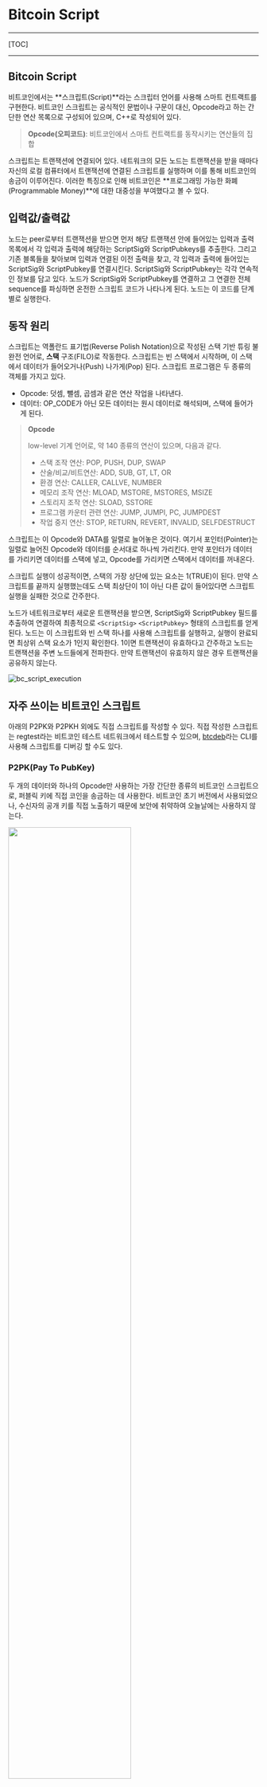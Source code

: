 # Bitcoin Script

---

[TOC]

---



## Bitcoin Script

비트코인에서는 **스크립트(Script)**라는 스크립터 언어를 사용해 스마트 컨트랙트를 구현한다. 비트코인 스크립트는 공식적인 문법이나 구문이 대신, Opcode라고 하는 간단한 연산 목록으로 구성되어 있으며, C++로 작성되어 있다.

> **Opcode(오피코드)**: 비트코인에서 스마트 컨트랙트를 동작시키는 연산들의 집합

스크립트는 트랜잭션에 연결되어 있다. 네트워크의 모든 노드는 트랜잭션을 받을 때마다 자신의 로컬 컴퓨터에서 트랜잭션에 연결된 스크립트를 실행하며 이를 통해 비트코인의 송금이 이루어진다. 이러한 특징으로 인해 비트코인은 **프로그래밍 가능한 화폐(Programmable Money)**에 대한 대중성을 부여했다고 볼 수 있다.



## 입력값/출력값

노드는 peer로부터 트랜잭션을 받으면 먼저 해당 트랜잭션 안에 들어있는 입력과 출력 목록에서 각 입력과 출력에 해당하는 ScriptSig와 ScriptPubkeys를 추출한다. 그리고 기존 블록들을 찾아보며 입력과 연결된 이전 출력을 찾고, 각 입력과 출력에 들어있는 ScriptSig와 ScriptPubkey를 연결시킨다. ScriptSig와 ScriptPubkey는 각각 연속적인 정보를 담고 있다. 노드가 ScriptSig와 ScriptPubkey를 연결하고 그 연결한 전체 sequence를 파싱하면 온전한 스크립트 코드가 나타나게 된다. 노드는 이 코드를 단계별로 실행한다.



## 동작 원리

스크립트는 역폴란드 표기법(Reverse Polish Notation)으로 작성된 스택 기반 튜링 불완전 언어로, **스택** 구조(FILO)로 작동한다. 스크립트는 빈 스택에서 시작하며, 이 스택에서 데이터가 들어오거나(Push) 나가게(Pop) 된다. 스크립트 프로그램은 두 종류의 객체를 가지고 있다.

- Opcode: 덧셈, 뺄셈, 곱셈과 같은 연산 작업을 나타낸다.
- 데이터: OP_CODE가 아닌 모든 데이터는 원시 데이터로 해석되며, 스택에 들어가게 된다.

> **Opcode**
>
> low-level 기계 언어로, 약 140 종류의 연산이 있으며, 다음과 같다.
>
> - 스택 조작 연산: POP, PUSH, DUP, SWAP
> - 산술/비교/비트연산: ADD, SUB, GT, LT, OR
> - 환경 연산: CALLER, CALLVE, NUMBER
> - 메모리 조작 연산: MLOAD, MSTORE, MSTORES, MSIZE
> - 스토리지 조작 연산: SLOAD, SSTORE
> - 프로그램 카운터 관련 연산: JUMP, JUMPI, PC, JUMPDEST
> - 작업 중지 연산: STOP, RETURN, REVERT, INVALID, SELFDESTRUCT

스크립트는 이 Opcode와 DATA를 일렬로 늘어놓은 것이다. 여기서 포인터(Pointer)는 일렬로 늘어진 Opcode와 데이터를 순서대로 하나씩 가리킨다. 만약 포인터가 데이터를 가리키면 데이터를 스택에 넣고, Opcode를 가리키면 스택에서 데이터를 꺼내온다.

스크립트 실행이 성공적이면, 스택의 가장 상단에 있는 요소는 1(TRUE)이 된다. 만약 스크립트를 끝까지 실행했는데도 스택 최상단이 1이 아닌 다른 값이 들어있다면 스크립트 실행을 실패한 것으로 간주한다.

노드가 네트워크로부터 새로운 트랜잭션을 받으면, ScriptSig와 ScriptPubkey 필드를 추출하여 연결하여 최종적으로 `<ScriptSig>` `<ScriptPubkey>` 형태의 스크립트를 얻게 된다. 노드는 이 스크립트와 빈 스택 하나를 사용해 스크립트를 실행하고, 실행이 완료되면 최상위 스택 요소가 1인지 확인한다. 1이면 트랜잭션이 유효하다고 간주하고 노드는 트랜잭션을 주변 노드들에게 전파한다. 만약 트랜잭션이 유효하지 않은 경우 트랜잭션을 공유하지 않는다.

![bc_script_execution](img/bc_script_execution.png)



## 자주 쓰이는 비트코인 스크립트

아래의 P2PK와 P2PKH 외에도 직접 스크립트를 작성할 수 있다. 직접 작성한 스크립트는 regtest라는 비트코인 테스트 네트워크에서 테스트할 수 있으며, [btcdeb](https://github.com/bitcoin-core/btcdeb)라는 CLI를 사용해 스크립트를 디버깅 할 수도 있다.

### P2PK(Pay To PubKey)

두 개의 데이터와 하나의 Opcode만 사용하는 가장 간단한 종류의 비트코인 스크립트으로, 퍼블릭 키에 직접 코인을 송금하는 데 사용한다. 비트코인 초기 버전에서 사용되었으나, 수신자의 공개 키를 직접 노출하기 때문에 보안에 취약하여 오늘날에는 사용하지 않는다.

<img src="img/P2PK.png" width="70%" />

- ScriptSig: 해제 키를 정의하는 데이터 구조로, 트랜잭션 입력(Input) 내부에 존재한다.
- ScriptPubkey: 잠금을 정의하는 데이터 구조로, 트랜잭션 입력이 잠금 해제하려는 이전 트랜잭션의 출력(Output)에서 추출된다.

"잠금을 해제한다"는 것은 ScriptSig와 ScriptPubkey를 연결하여 스크립트 코드로 만들어 실행하고, 실행 후 스택 최상단에 값이 1인 요소를 남기는 프로세스이다. `OP_CHECKSIG`(Opcode)는 서명이 주어진 공개 키와 연결되었는지 확인하고, 연결되면 스택에 1을 반환하고, 아니면 0을 반환한다. 자세한 순서는 다음과 같다.

1. 빈 스택에서 포인터가 서명(`<signature>`)을 가리킨다.

   ![P2PK1](img/P2PK1.png)

2. 서명은 데이터(`<>`로 감싸져 있는 것은 데이터)이므로 스택에 들어간다. 포인터는 그 다음 요소인 공개 키(`<public key>`)를 가리킨다.

   ![P2PK1](img/P2PK2.png)

3. 공개 키도 데이터이니 스택에 넣는다. 포인터는 이제 `OP_CHECKSIG`를 가리킨다.

   ![P2PK1](img/P2PK3.png)

4. `OP_CHECKSIG`는 스택에서 item 2개(여기서는 공개키와 서명)를 꺼내는 Opcode이다. `OP_CHECKSIG`는 스택에서 공개키와 서명을 꺼내고, ECDSA 알고리즘을 사용해 서명을 검증한다. 만약 검증에 성공하면 1, 실패하면 0을 스택에 넣는다.

   > **ECDSA 알고리즘**: ECDSA(Elliptic Curve Digital Signature Algorithm)은 타원곡선 알고리즘에 디지털 서명을 추가한 알고리즘으로, 비트코인과 이더리움에서 서명을 검증할 때 사용한다.

   ![P2PK1](img/P2PK4.png)

5. 검증을 마치고 스택에 1이 들어있으면, 트랜잭션 검증이 완료되고 UTXO가 해제된다.

   ![P2PK1](img/P2PK5.png)

   스크립트가 성공적으로 실행되면 트랜잭션은 유효한 것으로 간주된다. 이전 UTXO가 소비되고, 해당 트랜잭션의 출력 목록에 따라 새로운 UTXO가 생성된다.

### P2PKH (PayToPubKeyHash)

P2PKH에서는 ScriptPubkey가 공개 키의 **해시값**을 가지고 있어, UTXO는 수신자의 공개 키를 공개할 필요가 없어 P2PK에 비해 더 좋은 프라이버시를 제공한다.

![P2PKH](img/P2PKH.png)

- ScriptSig: 서명과 공개키가 들어있다.
- ScriptPubkey: 여러 개의 Opcode를 가지고 있으며, 수신자의 공개키를 해싱한 값인 Hash 1 객체가 들어있다.

자세한 순서는 다음과 같다.

1. 빈 스택에서, 포인터는 서명을 가리킨다.

   ![P2PKH1](img/P2PKH1.png)

2. 서명은 데이터(`<>`에 감싸져있으면 데이터)이기 때문에 스택에 들어가고, 포인터는 다음 요소인 공개 키를 가리킨다.

   ![P2PKH1](img/P2PKH2.png)

3. 공개 키도 데이터이기 때문에 스택에 들어가고, 포인터는 다음 요소인 `OP_DUP`을 가리킨다.

   ![P2PKH1](img/P2PKH3.png)

4. `OP_DUP`은 스택 최상단 요소를 복사(Duplicate)하는 Opcode이다. `OP_DUP`이 실행되면 스택에는 공개 키가 두 개 쌓이게 된다. 포인터는 다음 요소인 OP_HASH160을 가리킨다.

   ![P2PKH1](img/P2PKH4.png)

5. `OP_HASH160`은 스택 최상단 요소를 해싱하는 Opcode이다. 최상단에 있는 공개 키가 해싱되어 Hash 2가 된다. 포인터는 다음 요소인 Hash 1을 가리킨다.

   ![P2PKH1](img/P2PKH5.png)

6. Hash 1은 데이터이기 때문에 스택에 쌓인다. 포인터는 다음 요소인 `OP_EQUALVERIFY`를 가리킨다.

   ![P2PKH1](img/P2PKH6.png)

7. `OP_EQUALVERIFY`는 스택에 있는 두 요소가 같은지 확인하는 op_code이다. 만약 두 요소가 같다면, 해당 요소 두 개를 제거하고, 다르다면 실행에 실패(오류 발생)하게 된다.

   만약 ScriptSIg에 올바른 공개 키가 들어있다면 ScriptPubkey에 들어있던 Hash 1과 공개키를 해싱한 값인 Hash 2가 동일할 것이고, 스택에서 제거된다. 이제 포인터는 다음 요소인 `OP_CHECKSIG`를 가리킨다.

   ![P2PKH1](img/P2PKH7.png)

8. `OP_CHECKSIG`는 앞의 P2PK와 동일하게 동작한다. ECDSA 알고리즘으로 서명을 검증하고, 서명이 올바르면 스택에 1을 쌓는다.

   ![P2PKH1](img/P2PKH8.png)

   실행이 완료되고 1이 남았다면 검증이 성공한 것이고, UTXO가 해제된다.



## 한계

비트코인은 최초의 블록체인 알고리즘이지만 확장성, 성능 등의 한계가 존재했다. 오늘날에는 비트코인의 단점을 극복하기 위한 다양한 플랫폼과 프로젝트가 존재한다.

- **Lightning Network**

  비트코인의 트랜잭션 처리 속도(성능) 문제를 해결하기 위해 등장하였다. 트랜잭션 내용은 블록체인 외부에 저장하고, 트랜잭션의 최종 결과만 블록체인에 올린다. 트랜잭션이 블록체인 밖에서 이루어지기 때문에 트랜잭션이 처리되기까지 대기 시간이 필요하지 않아 즉시 처리된다. 핵심 기술은 다음과 같다.

  - 다중 서명(Multi-Sig): 블록체인 외부에서 트랜잭션을 실행할 때는 계약 당사자들끼리 합의를 진행하고, 트랜잭션 결과를 체인에 기록할 때 계약 당사자들의 개인 키로 공동 계좌를 만들어 비밀 키를 생성
  - 시간 잠금 계약(Hashed Timelock Contract): 일정 시간이 지나 트랜잭션이 확정되었을 때까지 트랜잭션을 변경할 수 없게 하여 계약 당사자가 트랜잭션을 임의로 수정하지 못하도록 함

- **Rootstock(RSK)**

  비트코인에 스마트 컨트랙트 기능을 탑재하는 사이드 프로젝트로, 비트코인의 스크립트의 불완전한 튜링, 연산에 대한 수수료 문제 등을 해결하기 위해 등장하였다. 2-Way peg를 이용해 비트코인에 **튜링 완전한 스마트 컨트랙트**를 지원하는 블록체인을 쌍방향으로 연결하여, 병합 채굴(Merge-Mining)을 통해 비트코인 채굴 노드가 사이드체인 블록까지 채굴할 수 있도록 연결한다.

- **TapRoot**

  2021년 11월에 이루어진 비트코인 업그레이드로, 슈노르 서명과 MAST 등 중요한 사항들이 포함되어 있다.

  - 슈노르 서명(Schnorr Signature)

    기존의 서명 방식인 `다중 서명 방식`의 단점을 보완하기 위해 도입되었다. 다중 서명은 여러 개의 서명을 받기 때문에, 트랜잭션의 크기가 커져 외부에서 추적하기 쉬어 프라이버시에 취약했으며, 트랜잭션 처리 속도에 영향을 주었다. 슈노르 서명은 여러 개의 서명을 기반으로 하나의 공동 서명을 만들기 때문에 트랜잭션의 크기가 커지지 않는다.

  - MAST(Merkelized Abstract Syntax Tree, 머클 추상화 구문트리)

    비트코인 스크립트에서 해시 값을 추출하는 자료구조로, 스크립트의 조건 중 필요한 부분만 먼저 검증할 수 있도록 하였다. 또한, MAST를 슈노르 서명과 결합시키는 경우, 서명을 한 번만 해도 트랜잭션이 이루어질 수 있기 때문에 속도가 개선되고 효율성이 증대되는 효과가 있다.



***Copyright* © 2022 Song_Artish**